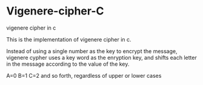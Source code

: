 # Vigenere-cipher-C
vigenere cipher in c

This is the implementation of vigenere cipher in c.

Instead of using a single number as the key to encrypt the message, vigenere cypher uses
a key word as the enryption key, and shifts each letter in the message according to the 
value of the key. 

A=0 B=1 C=2 and so forth, regardless of upper or lower cases
